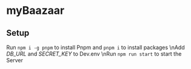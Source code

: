 # myBaazaar

## Setup

Run ` npm i -g pnpm ` to install Pnpm
and ` pnpm i ` to install packages
\nAdd *DB_URL* and *SECRET_KEY* to Dev.env
\nRun `npm run start` to start the Server
